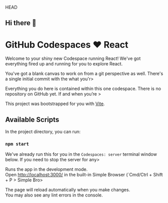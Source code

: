 HEAD
## Hi there 👋
# GitHub Codespaces ♥️ React

Welcome to your shiny new Codespace running React! We've got everything fired up and running for you to explore React.

You've got a blank canvas to work on from a git perspective as well. There's a single initial commit with the what you'r>

Everything you do here is contained within this one codespace. There is no repository on GitHub yet. If and when you’re >

This project was bootstrapped for you with [Vite](https://vitejs.dev/).

## Available Scripts

In the project directory, you can run:

### `npm start`

We've already run this for you in the `Codespaces: server` terminal window below. If you need to stop the server for any>

Runs the app in the development mode.\
Open [http://localhost:3000/](http://localhost:3000/) in the built-in Simple Browser (`Cmd/Ctrl + Shift + P > Simple Bro>

The page will reload automatically when you make changes.\
You may also see any lint errors in the console.
